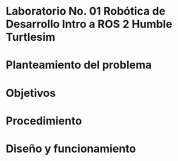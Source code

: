 # Laboratorio No. 01 Robótica de Desarrollo Intro a ROS 2 Humble Turtlesim
# Planteamiento del problema
  # Objetivos
# Procedimiento
# Diseño y funcionamiento
